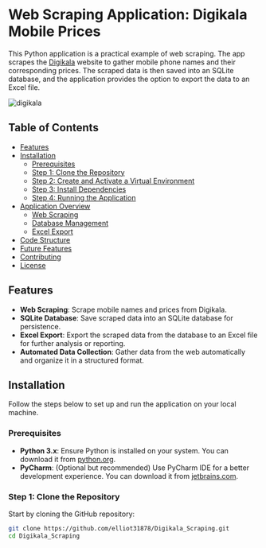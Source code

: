 # Web Scraping Application: Digikala Mobile Prices

This Python application is a practical example of web scraping. The app scrapes the [Digikala](https://www.digikala.com) website to gather mobile phone names and their corresponding prices. The scraped data is then saved into an SQLite database, and the application provides the option to export the data to an Excel file.

![digikala](https://user-images.githubusercontent.com/63051195/127722615-ac17b8ec-64a4-44f1-8162-bb6feb3eced5.gif)


## Table of Contents
- [Features](#features)
- [Installation](#installation)
  - [Prerequisites](#prerequisites)
  - [Step 1: Clone the Repository](#step-1-clone-the-repository)
  - [Step 2: Create and Activate a Virtual Environment](#step-2-create-and-activate-a-virtual-environment)
  - [Step 3: Install Dependencies](#step-3-install-dependencies)
  - [Step 4: Running the Application](#step-4-running-the-application)
- [Application Overview](#application-overview)
  - [Web Scraping](#web-scraping)
  - [Database Management](#database-management)
  - [Excel Export](#excel-export)
- [Code Structure](#code-structure)
- [Future Features](#future-features)
- [Contributing](#contributing)
- [License](#license)

## Features

- **Web Scraping**: Scrape mobile names and prices from Digikala.
- **SQLite Database**: Save scraped data into an SQLite database for persistence.
- **Excel Export**: Export the scraped data from the database to an Excel file for further analysis or reporting.
- **Automated Data Collection**: Gather data from the web automatically and organize it in a structured format.

## Installation

Follow the steps below to set up and run the application on your local machine.

### Prerequisites

- **Python 3.x**: Ensure Python is installed on your system. You can download it from [python.org](https://www.python.org/downloads/).
- **PyCharm**: (Optional but recommended) Use PyCharm IDE for a better development experience. You can download it from [jetbrains.com](https://www.jetbrains.com/pycharm/download/).

### Step 1: Clone the Repository

Start by cloning the GitHub repository:

```bash
git clone https://github.com/elliot31878/Digikala_Scraping.git
cd Digikala_Scraping
